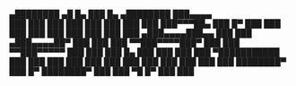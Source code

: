  ▄████████    ▄█    █▄    ███    █▄     ▄████████ ███▄▄▄▄  
███    ███   ███    ███   ███    ███   ███    ███ ███▀▀▀██▄
███    █▀    ███    ███   ███    ███   ███    ███ ███   ███
███         ▄███▄▄▄▄███▄▄ ███    ███  ▄███▄▄▄▄██▀ ███   ███
███        ▀▀███▀▀▀▀███▀  ███    ███ ▀▀███▀▀▀▀▀   ███   ███
███    █▄    ███    ███   ███    ███ ▀███████████ ███   ███
███    ███   ███    ███   ███    ███   ███    ███ ███   ███
████████▀    ███    █▀    ████████▀    ███    ███  ▀█   █▀ 
                                       ███    ███          